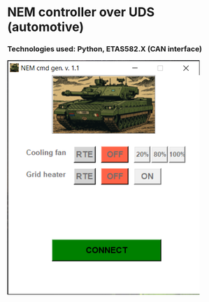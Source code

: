 # NEM controller over UDS (automotive)

### Technologies used: Python, ETAS582.X (CAN interface)

![Alt text](gui-comander.png)
